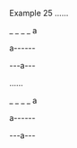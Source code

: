 Example 25
......

_ _ _ _ a

a------

---a---

......

<p>_ _ _ _ a</p>
<p>a------</p>
<p>---a---</p>
